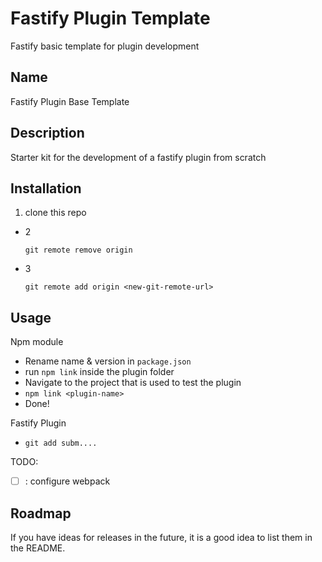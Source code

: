 # Fastify Plugin Template

Fastify basic template for plugin development

## Name
Fastify Plugin Base Template

## Description
Starter kit for the development of a fastify plugin from scratch

## Installation
  1. clone this repo
 - 2

    `git remote remove origin`

 - 3 
   
   `git remote add origin <new-git-remote-url>`

## Usage

Npm module

 - Rename name & version in `package.json`
 - run `npm link` inside the plugin folder
 - Navigate to the project that is used to test the plugin
 - `npm link <plugin-name>`
 - Done!

Fastify Plugin

 - `git add subm....`

TODO:

 - [ ] : configure webpack

## Roadmap
If you have ideas for releases in the future, it is a good idea to list them in the README.
